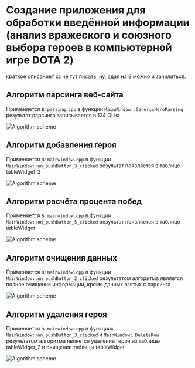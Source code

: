 # Создание приложения для обработки введённой информации (анализ вражеского и союзного выбора героев в компьютерной игре DOTA 2)

краткое описание? хз чё тут писать, ну, сдал на 8 можно и зачилиться. 

## Алгоритм парсинга веб-сайта

Применяется в: `parsing.cpp` в функции `MainWindow::GenericHeroParsing` результат парсинга записывается в 124 QList

![Algorithm scheme](schemes/1.png)

## Алгоритм добавления героя

Применяется в: `mainwindow.cpp` в функции `MainWindow::on_pushButton_3_clicked` результат появляется в таблице tableWidget_2

![Algorithm scheme](schemes/2.png)

## Алгоритм расчёта процента побед

Применяется в: `mainwindow.cpp` в функции `MainWindow::on_pushButton_5_clicked` результат появляется в таблице tableWidget

![Algorithm scheme](schemes/3.png)

## Алгоритм очищения данных

Применяется в: `mainwindow.cpp` в функции `MainWindow::on_pushButton_2_clicked` результатом алгоритма является полное очищение информации, кроме данных взятых с парсинга

![Algorithm scheme](schemes/4.png)

## Алгоритм удаления героя

Применяется в: `mainwindow.cpp` в функциях `MainWindow::on_pushButton_3_clicked` и `MainWindow::DeleteRow` результатом алгоритма является удаление героя из таблицы tableWidget_2 и очищение таблицы tableWidget

![Algorithm scheme](schemes/5.png)
